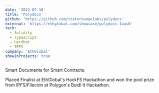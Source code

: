 ```yaml
---
date: '2022-07-10'
title: 'Polydocs'
github: 'https://github.com/statechangelabs/polydocs'
external: 'https://ethglobal.com/showcase/polydocs-1oas6'
tech:
  - Solidity
  - Typescript
  - Hardhat
  - IPFS
company: 'EthGlobal'
showInProjects: true
---
```


Smart Documents for Smart Contracts.

Placed Finalist at EthGlobal's HackFS Hackathon and won the pool prize from IPFS/Filecoin at Polygon's Buidl It Hackathon.